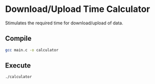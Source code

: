 # Download/Upload Time Calculator

Stimulates the required time for download/upload of data.

## Compile

```bash
gcc main.c -o calculator
```

## Execute

```bash
./calculator
```